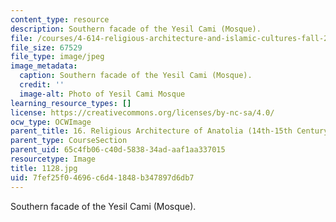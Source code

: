```yaml
---
content_type: resource
description: Southern facade of the Yesil Cami (Mosque).
file: /courses/4-614-religious-architecture-and-islamic-cultures-fall-2002/7fef25f04696c6d41848b347897d6db7_1128.jpg
file_size: 67529
file_type: image/jpeg
image_metadata:
  caption: Southern facade of the Yesil Cami (Mosque).
  credit: ''
  image-alt: Photo of Yesil Cami Mosque
learning_resource_types: []
license: https://creativecommons.org/licenses/by-nc-sa/4.0/
ocw_type: OCWImage
parent_title: 16. Religious Architecture of Anatolia (14th-15th Century)
parent_type: CourseSection
parent_uid: 65c4fb06-c40d-5838-34ad-aaf1aa337015
resourcetype: Image
title: 1128.jpg
uid: 7fef25f0-4696-c6d4-1848-b347897d6db7
---
```

Southern facade of the Yesil Cami (Mosque).